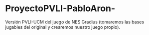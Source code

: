 # ProyectoPVLI-PabloAron-
Versión PVLI-UCM del juego de NES Gradius (tomaremos las bases jugables del original y crearemos nuestro juego propio).
